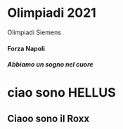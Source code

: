 # Olimpiadi 2021
Olimpiadi Siemens

#### Forza Napoli
##### Abbiamo un sogno nel cuore



# ciao sono HELLUS



## Ciaoo sono il Roxx
